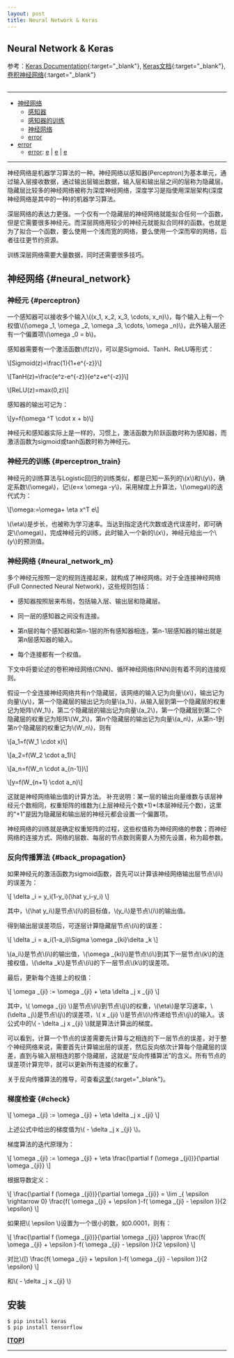 ```yaml
---
layout: post
title: Neural Network & Keras
---
```


<script type="text/javascript" src="{{site.baseurl}}/MathJax-2.7.0/MathJax.js?config=TeX-AMS-MML_HTMLorMML"></script>

## Neural Network & Keras

参考：[Keras Documentation][ref1]{:target="_blank"}, [Keras文档][ref2]{:target="_blank"}, [卷积神经网络][ref3]{:target="_blank"}

[ref1]:https://keras.io/
[ref2]:http://keras-cn.readthedocs.io/en/latest/
[ref3]:https://www.zybuluo.com/hanbingtao/note/485480

<h2 id="top"></h2>

***

*   [神经网络](#neural_network)
    *   [感知器](#perceptron)
    *   [感知器的训练](#perceptron_train)
    *   [神经网络](#neural_network_m)
    *   [error](#)
*   [error](#)
    *   [error](#): [e](#) \| [e](#) \| [e](#)


***

神经网络是机器学习算法的一种。神经网络以感知器(Perceptron)为基本单元，通过输入层接收数据，通过输出层输出数据，输入层和输出层之间的层称为隐藏层。隐藏层比较多的神经网络被称为深度神经网络，深度学习是指使用深层架构(深度神经网络是其中的一种)的机器学习算法。

深层网络的表达力更强。一个仅有一个隐藏层的神经网络就能拟合任何一个函数，但是它需要很多神经元。而深层网络用较少的神经元就能拟合同样的函数。也就是为了拟合一个函数，要么使用一个浅而宽的网络，要么使用一个深而窄的网络，后者往往更节约资源。

训练深层网络需要大量数据，同时还需要很多技巧。

## 神经网络 {#neural_network}

### 神经元 {#perceptron}

一个感知器可以接收多个输入\\((x_1, x_2, x_3, \cdots, x_n)\\)，每个输入上有一个权值\\((\omega _1, \omega _2, \omega _3, \cdots, \omega _n)\\)，此外输入层还有一个偏置项\\(\omega _0 = b\\)。

感知器需要有一个激活函数\\(f(z)\\)，可以是Sigmoid、TanH、ReLU等形式：

\\[Sigmoid(z)=\frac{1}{1+e^{-z}}\\]

\\[TanH(z)=\frac{e^z-e^{-z}}{e^z+e^{-z}}\\]

\\[ReLU(z)=max(0,z)\\]

感知器的输出可记为：

\\[y=f(\omega ^T \cdot x + b)\\]

神经元和感知器实际上是一样的，习惯上，激活函数为阶跃函数时称为感知器，而激活函数为sigmoid或tanh函数时称为神经元。

### 神经元的训练 {#perceptron_train}

神经元的训练算法与Logistic回归的训练类似，都是已知一系列的\\(x\\)和\\(y\\)，确定系数\\(\omega\\)，记\\(e=x \omega -y\\)，采用梯度上升算法，\\(\omega\\)的迭代式为：

\\[\omega:=\omega+ \eta x^T e\\]

\\(\eta\\)是步长，也被称为学习速率。当达到指定迭代次数或迭代误差时，即可确定\\(\omega\\)，完成神经元的训练，此时输入一个新的\\(x\\)，神经元给出一个\\(y\\)的预测值。

### 神经网络 {#neural_network_m}

多个神经元按照一定的规则连接起来，就构成了神经网络。对于全连接神经网络(Full Connected Neural Network)，这些规则包括：

- 感知器按照层来布局，包括输入层、输出层和隐藏层。

- 同一层的感知器之间没有连接。

- 第n层的每个感知器和第n-1层的所有感知器相连，第n-1层感知器的输出就是第n层感知器的输入。

- 每个连接都有一个权值。

下文中将要论述的卷积神经网络(CNN)、循环神经网络(RNN)则有着不同的连接规则。

假设一个全连接神经网络共有n个隐藏层，该网络的输入记为向量\\(x\\)，输出记为向量\\(y\\)，第一个隐藏层的输出记为向量\\(a_1\\)，从输入层到第一个隐藏层的权重记为矩阵\\(W_1\\)，第二个隐藏层的输出记为向量\\(a_2\\)，第一个隐藏层到第二个隐藏层的权重记为矩阵\\(W_2\\)，第n个隐藏层的输出记为向量\\(a_n\\)，从第n-1到第n个隐藏层的权重记为\\(W_n\\)，则有

\\[a_1=f(W_1 \cdot x)\\]

\\[a_2=f(W_2 \cdot a_1)\\]

\\[a_n=f(W_n \cdot a_{n-1})\\]

\\[y=f(W_{n+1} \cdot a_n)\\]

这就是神经网络输出值的计算方法。
补充说明：某一层的输出向量维数与该层神经元个数相同，权重矩阵的维数为(上层神经元个数+1)*(本层神经元个数)，这里的“+1”是因为隐藏层和输出层的神经元都会设置一个偏置项。

神经网络的训练就是确定权重矩阵的过程，这些权值称为神经网络的参数；而神经网络的连接方式、网络的层数、每层的节点数则需要人为预先设置，称为超参数。

### 反向传播算法 {#back_propagation}

如果神经元的激活函数为sigmoid函数，首先可以计算该神经网络输出层节点\\(i\\)的误差为：

\\[ \delta _i = y_i(1-y_i)(\hat y_i-y_i) \\]

其中，\\(\hat y_i\\)是节点\\(i\\)的目标值，\\(y_i\\)是节点\\(i\\)的输出值。

得到输出层误差项后，可逐层计算隐藏层节点\\(i\\)的误差：

\\[ \delta _i = a_i(1-a_i)\Sigma \omega _{ki}\delta _k  \\]

\\(a_i\\)是节点\\(i\\)的输出值，\\(\omega _{ki}\\)是节点\\(i\\)到其下一层节点\\(k\\)的连接权值，\\(\delta _k\\)是节点\\(i\\)的下一层节点\\(k\\)的误差项。

最后，更新每个连接上的权值：

\\[ \omega _{ji} := \omega _{ji} + \eta \delta _j x _{ji} \\]

其中，\\( \omega _{ji} \\)是节点\\(i\\)到节点\\(j\\)的权重，\\(\eta\\)是学习速率，\\(\delta _j\\)是节点\\(j\\)的误差项，\\( x _{ji} \\)是节点\\(i\\)传递给节点\\(j\\)的输入。该公式中的\\( - \delta _j x _{ji} \\)就是算法计算出的梯度。

可以看到，计算一个节点的误差需要先计算与之相连的下一层节点的误差，对于整个神经网络来说，需要首先计算输出层的误差，然后反向依次计算每个隐藏层的误差，直到与输入层相连的那个隐藏层，这就是“反向传播算法”的含义。所有节点的误差项计算完毕，就可以更新所有连接的权重了。

关于反向传播算法的推导，可查看[这里](https://www.zybuluo.com/hanbingtao/note/476663){:target="_blank"}。

### 梯度检查 {#check}

\\[ \omega _{ji} := \omega _{ji} + \eta \delta _j x _{ji} \\]

上述公式中给出的梯度值为\\( - \delta _j x _{ji} \\)。

梯度算法的迭代原理为：

\\[ \omega _{ji} := \omega _{ji} + \eta \frac{\partial f (\omega _{ji})}{\partial \omega _{ji}} \\]

根据导数定义：

\\[ \frac{\partial f (\omega _{ji})}{\partial \omega _{ji}} = \lim _{ \epsilon \rightarrow 0} \frac{f( \omega _{ji} + \epsilon )-f( \omega _{ji} - \epsilon )}{2 \epsilon} \\]

如果把\\( \epsilon \\)设置为一个很小的数，如0.0001，则有：

\\[ \frac{\partial f (\omega _{ji})}{\partial \omega _{ji}} \approx \frac{f( \omega _{ji} + \epsilon )-f( \omega _{ji} - \epsilon )}{2 \epsilon} \\]

对比\\([) \frac{f( \omega _{ji} + \epsilon )-f( \omega _{ji} - \epsilon )}{2 \epsilon} \\]

和\\( - \delta _j x _{ji} \\)


## 安装

    $ pip install keras
    $ pip install tensorflow




**[[TOP](#top)]**

***
